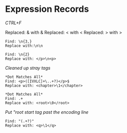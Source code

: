 # Expression Records

*CTRL+F*



Replaced: & with &amp;
Replaced: < with &lt;
Replaced: > with &gt;

```
Find: \n{3,}
Replace with:\n\n

Find: \n{2}
Replace with: </p>\n<p>
```
*Cleaned up stray tags*
```
*Dot Matches All*
Find: <p>([IVXLC]+\..+?)</p>$
Replace with: <chapter>\1</chapter>

*Dot Matches All*
Find: .+
Replace with: <root>\0</root>
```
*Put "root start tag past the encoding line*

```
Find: "(.+?)"
Replace with: <q>\1</q>
```

